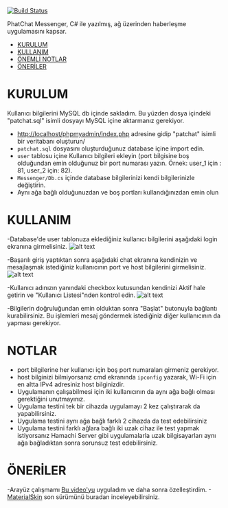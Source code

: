 [![Build Status](https://github.com/ytdl-org/youtube-dl/workflows/CI/badge.svg)](https://github.com/alisahn/csharp-messenger)


PhatChat Messenger, C# ile yazılmış, ağ üzerinden haberleşme uygulamasını kapsar.

- [KURULUM](#kurulum)
- [KULLANIM](#kullanim)
- [ÖNEMLİ NOTLAR](#notlar)
- [ÖNERİLER](#%C3%B6neri%CC%87ler)

# KURULUM

Kullanıcı bilgilerini MySQL db içinde sakladım. Bu yüzden dosya içindeki "patchat.sql" isimli dosyayı MySQL içine aktarmanız gerekiyor. 

 - [http://localhost/phpmyadmin/index.php](http://localhost/phpmyadmin/index.php) adresine gidip "patchat" isimli bir veritabanı oluşturun/
 - `patchat.sql` dosyasını oluşturduğunuz database içine import edin.
 - `user` tablosu içine Kullanıcı bilgileri ekleyin (port bilgisine boş olduğundan emin olduğunuz bir port numarası yazın. Örnek: user_1 için : 81, user_2 için: 82).
 - `Messenger/Db.cs` içinde database bilgilerinizi kendi bilgilerinizle değiştirin.
 - Aynı ağa bağlı olduğunuzdan ve boş portları kullandığınızdan emin olun


# KULLANIM

 -Database'de user tablonuza eklediğiniz kullanıcı bilgilerini aşağıdaki login ekranına girmelisiniz.
 ![alt text](https://github.com/alisahn/csharp-messenger/blob/master/img/img1.png)

 -Başarılı giriş yaptıktan sonra aşağıdaki chat ekranına kendinizin ve mesajlaşmak istediğiniz kullanıcının port ve host bilgilerini girmelisiniz.
 ![alt text](https://github.com/alisahn/csharp-messenger/blob/master/img/img3.png)

 -Kullanıcı adınızın yanındaki checkbox kutusundan kendinizi Aktif hale getirin ve "Kullanıcı Listesi"nden kontrol edin.
 ![alt text](https://github.com/alisahn/csharp-messenger/blob/master/img/img2.png)

 -Bilgilerin doğruluğundan emin olduktan sonra "Başlat" butonuyla bağlantı kurabilirsiniz. Bu işlemleri mesaj göndermek istediğiniz diğer kullanıcının da yapması gerekiyor.

# NOTLAR

 - port bilgilerine her kullanıcı için boş port numaraları girmeniz gerekiyor.
 - host bilginizi bilmiyorsanız cmd ekranında `ipconfig` yazarak, Wi-Fi için en altta IPv4 adresiniz host bilginizdir.
 - Uygulamanın çalışabilmesi için iki kullanıcının da aynı ağa bağlı olması gerektiğini unutmayınız. 
 - Uygulama testini tek bir cihazda uygulamayı 2 kez çalıştırarak da yapabilirsiniz.
 - Uygulama testini aynı ağa bağlı farklı 2 cihazda da test edebilirsiniz
 - Uygulama testini farklı ağlara bağlı iki uzak cihaz ile test yapmak istiyorsanız Hamachi Server gibi uygulamalarla uzak bilgisayarları aynı ağa bağladıktan sonra sorunsuz test edebilirsiniz.


# ÖNERİLER

-Arayüz çalışmamı [Bu video'yu](https://www.youtube.com/watch?v=2EcIQEbKBuY&t=477s) uyguladım ve daha sonra özelleştirdim.
-[MaterialSkin](https://www.nuget.org/packages/MaterialSkin) son sürümünü buradan inceleyebilirsiniz.